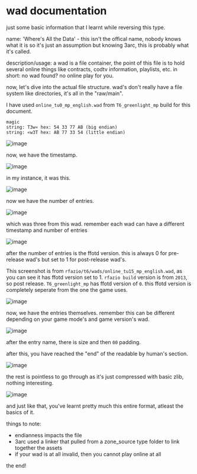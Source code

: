 # wad documentation
just some basic information that I learnt while reversing this type.

name: 'Where's All the Data' - this isn't the offical name, nobody knows what it is so it's just an assumption but knowing 3arc, this is probably what it's called.

description/usage: a wad is a file container, the point of this file is to hold several online things like contracts, codtv information, playlists, etc. in short: no wad found? no online play for you.

now, let's dive into the actual file structure. wad's don't really have a file system like directories, it's all in the "raw/main".

I have used `online_tu0_mp_english.wad` from `T6_greenlight_mp` build for this document.

```
magic
string: T3w« hex: 54 33 77 AB (big endian)
string: «w3T hex: AB 77 33 54 (little endian)
```
![image](https://github.com/user-attachments/assets/e6ba742c-3890-4cb9-8331-43519243a32c)

now, we have the timestamp.

![image](https://github.com/user-attachments/assets/c002ad3d-1dd4-472e-b762-21f864a24568)

in my instance, it was this.

![image](https://github.com/user-attachments/assets/0d0a247d-8a8a-4bc5-b3bd-0c05610d7f21)

now we have the number of entries.

![image](https://github.com/user-attachments/assets/a1cb9920-208b-4d0e-87f1-dd0a2627dbb9)

which was three from this wad. remember each wad can have a different timestamp and number of entries

![image](https://github.com/user-attachments/assets/aa8256ad-afe5-46f6-b266-19c327952d4c)

after the number of entries is the ffotd version. this is always 0 for pre-release wad's but set to 1 for post-release wad's.

This screenshot is from `rfazio/t6/wads/online_tu15_mp_english.wad`, as you can see it has ffotd version set to 1. `rfazio build` version is from `2013`, so post release. `T6_greenlight_mp` has ffotd version of `0`. this ffotd version is completely seperate from the one the game uses.

![image](https://github.com/user-attachments/assets/04da48b9-1700-4b67-b338-b76457bc729d)

now, we have the entries themselves. remember this can be different depending on your game mode's and game version's wad.

![image](https://github.com/user-attachments/assets/f87f19de-fead-439b-b3d0-cdfe7e34e34a)

after the entry name, there is size and then `00` padding.

after this, you have reached the "end" of the readable by human's section.

![image](https://github.com/user-attachments/assets/1de3b25b-9b53-436d-af67-f3e202bb6a72)

the rest is pointless to go through as it's just compressed with basic zlib, nothing interesting.

![image](https://github.com/user-attachments/assets/6cf6cdc9-fe8e-43a1-bc29-eca317c6d20a)

and just like that, you've learnt pretty much this entire format, atleast the basics of it.

things to note:
- endianness impacts the file
- 3arc used a linker that pulled from a zone_source type folder to link together the assets
- if your wad is at all invalid, then you cannot play online at all

the end!
